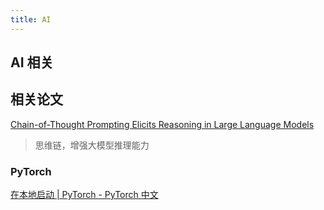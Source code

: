 ```yaml
---
title: AI
---
```

## AI 相关



## 相关论文

[Chain-of-Thought Prompting Elicits Reasoning in Large Language Models](https://arxiv.org/pdf/2201.11903)

> 思维链，增强大模型推理能力

### PyTorch 

[在本地启动 | PyTorch - PyTorch 中文](https://pytorch.ac.cn/get-started/locally/#supported-windows-distributions)
